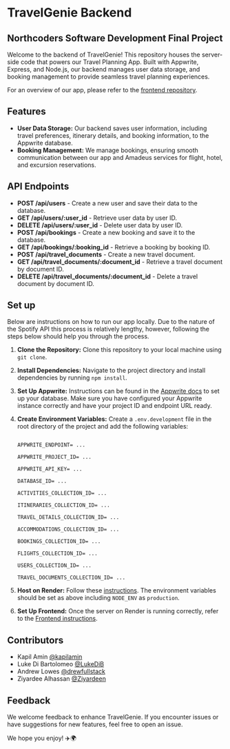 # TravelGenie Backend

## Northcoders Software Development Final Project

Welcome to the backend of TravelGenie! This repository houses the server-side code that powers our Travel Planning App. Built with Appwrite, Express, and Node.js, our backend manages user data storage, and booking management to provide seamless travel planning experiences.



For an overview of our app, please refer to the [frontend repository](https://github.com/kapilamin/TravelGenie-fe).

## Features
- **User Data Storage:** Our backend saves user information, including travel preferences, itinerary details, and booking information, to the Appwrite database.
- **Booking Management:** We manage bookings, ensuring smooth communication between our app and Amadeus services for flight, hotel, and excursion reservations.
## API Endpoints
- **POST /api/users** - Create a new user and save their data to the database.
- **GET /api/users/:user_id** - Retrieve user data by user ID.
- **DELETE /api/users/:user_id** - Delete user data by user ID.
- **POST /api/bookings** - Create a new booking and save it to the database.
- **GET /api/bookings/:booking_id** - Retrieve a booking by booking ID.
- **POST /api/travel_documents** - Create a new travel document.
- **GET /api/travel_documents/:document_id** - Retrieve a travel document by document ID.
- **DELETE /api/travel_documents/:document_id** - Delete a travel document by document ID.
## Set up
Below are instructions on how to run our app locally. 
Due to the nature of the Spotify API this process is relatively lengthy, however, following the steps below should help you through the process.

1. **Clone the Repository:** Clone this repository to your local machine using `git clone`.
2. **Install Dependencies:** Navigate to the project directory and install dependencies by running `npm install`.
3. **Set Up Appwrite:** Instructions can be found in the [Appwrite docs](https://appwrite.io/docs) to set up your database. Make sure you have configured your Appwrite instance correctly and have your project ID and endpoint URL ready.
4. **Create Environment Variables:** Create a `.env.development` file in the root directory of the project and add the following variables:

    ```

    APPWRITE_ENDPOINT= ...

    APPWRITE_PROJECT_ID= ...

    APPWRITE_API_KEY= ...

    DATABASE_ID= ...

    ACTIVITIES_COLLECTION_ID= ...

    ITINERARIES_COLLECTION_ID= ...

    TRAVEL_DETAILS_COLLECTION_ID= ...

    ACCOMMODATIONS_COLLECTION_ID= ...

    BOOKINGS_COLLECTION_ID= ...

    FLIGHTS_COLLECTION_ID= ...

    USERS_COLLECTION_ID= ...

    TRAVEL_DOCUMENTS_COLLECTION_ID= ...

    ```
5. **Host on Render:** Follow these [instructions](https://docs.render.com/web-services). The environment variables should be set as above including `NODE_ENV` as `production`.
6. **Set Up Frontend:** Once the server on Render is running correctly, refer to the [Frontend instructions](https://github.com/kapilamin/TravelGenie-fe).
## Contributors
- Kapil Amin [@kapilamin](https://github.com/kapilamin)
- Luke Di Bartolomeo [@LukeDiB](https://github.com/LukeDiB)
- Andrew Lowes [@drewfullstack](https://github.com/drewfullstack)
- Ziyardee Alhassan [@Ziyardeen](https://github.com/Ziyardeen)   
## Feedback
We welcome feedback to enhance TravelGenie. If you encounter issues or have suggestions for new features, feel free to open an issue.

We hope you enjoy! ✈️🌍 